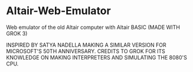# Altair-Web-Emulator
Web emulator of the old Altair computer with Altair BASIC (MADE WITH GROK 3)

INSPIRED BY SATYA NADELLA MAKING A SIMILAR VERSION FOR MICROSOFT'S 50TH ANNIVERSARY.
CREDITS TO GROK FOR ITS KNOWLEDGE ON MAKING INTERPRETERS AND SIMULATING THE 8080'S CPU.
